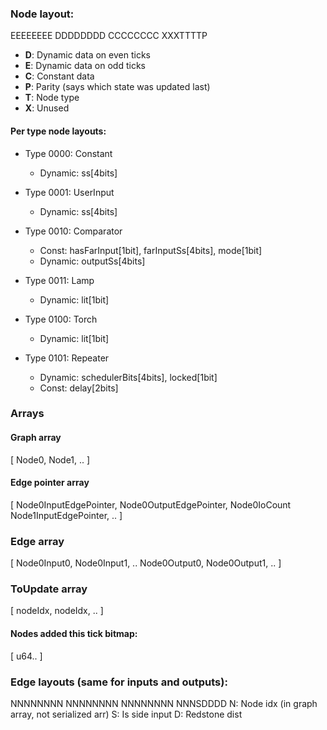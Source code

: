 











### Node layout:

EEEEEEEE
DDDDDDDD
CCCCCCCC
XXXTTTTP

- **D**: Dynamic data on even ticks
- **E**: Dynamic data on odd ticks
- **C**: Constant data
- **P**: Parity (says which state was updated last)
- **T**: Node type
- **X**: Unused

#### Per type node layouts:

- Type 0000: Constant
  - Dynamic: ss[4bits]

- Type 0001: UserInput
  - Dynamic: ss[4bits]
  
- Type 0010: Comparator
  - Const: hasFarInput[1bit], farInputSs[4bits], mode[1bit]
  - Dynamic: outputSs[4bits]
  
- Type 0011: Lamp
  - Dynamic: lit[1bit]

- Type 0100: Torch
  - Dynamic: lit[1bit]

- Type 0101: Repeater
  - Dynamic: schedulerBits[4bits], locked[1bit]
  - Const: delay[2bits]



### Arrays
#### Graph array
[
    Node0, Node1, ..
]
#### Edge pointer array
[
    Node0InputEdgePointer, Node0OutputEdgePointer, Node0IoCount
    Node1InputEdgePointer, ..
]
### Edge array
[
    Node0Input0, Node0Input1, .. Node0Output0, Node0Output1, ..
]

### ToUpdate array
[
    nodeIdx, nodeIdx, ..
]
#### Nodes added this tick bitmap:
[
    u64..
]


### Edge layouts (same for inputs and outputs):

NNNNNNNN NNNNNNNN NNNNNNNN NNNSDDDD
N: Node idx (in graph array, not serialized arr)
S: Is side input
D: Redstone dist
